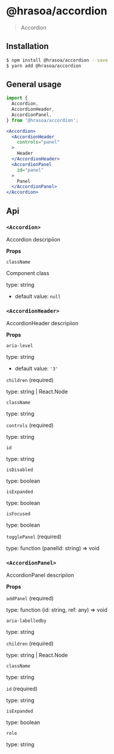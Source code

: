 # @hrasoa/accordion

> Accordion

## Installation

```bash
$ npm install @hrasoa/accordion --save
$ yarn add @hrasoa/accordion
```

## General usage

```jsx
import {
  Accordion,
  AccordionHeader,
  AccordionPanel,
} from '@hrasoa/accordion';

<Accordion>
  <AccordionHeader
    controls="panel"
  >
    Header
  </AccordionHeader>
  <AccordionPanel
    id="panel"
  >
    Panel
  </AccordionPanel>
</Accordion>
```


## Api

### `<Accordion>`

Accordion descripiion

**Props**

`className` 

Component class

type: string

* default value: `null`

### `<AccordionHeader>`

AccordionHeader descripiion

**Props**

`aria-level` 

type: string

* default value: `'3'`

`children` (required)

type: string | React.Node

`className` 

type: string

`controls` (required)

type: string

`id` 

type: string

`isDisabled` 

type: boolean

`isExpanded` 

type: boolean

`isFocused` 

type: boolean

`togglePanel` (required)

type: function (panelId: string) => void

### `<AccordionPanel>`

AccordionPanel descripiion

**Props**

`addPanel` (required)

type: function (id: string, ref: any) => void

`aria-labelledby` 

type: string

`children` (required)

type: string | React.Node

`className` 

type: string

`id` (required)

type: string

`isExpanded` 

type: boolean

`role` 

type: string
